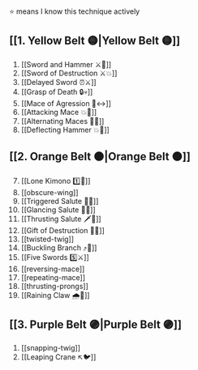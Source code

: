 ⭐ means I know this technique actively

## [[1. Yellow Belt 🟡|Yellow Belt 🟡]]

1. [[Sword and Hammer ⚔️🔨]]
2. [[Sword of Destruction ⚔️💥]]
3. [[Delayed Sword ⏰⚔️]]
4. [[Grasp of Death 🔒💀]]
5. [[Mace of Agression 🔨↔️]]
6. [[Attacking Mace 💥👊]]
7. [[Alternating Maces 🔄✊]]
8. [[Deflecting Hammer 💥🔨]]

## [[2. Orange Belt 🟠|Orange Belt 🟠]]

7. [[Lone Kimono 1️⃣👘]]
8. [[obscure-wing]]
9. [[Triggered Salute 🔫🫡]]
10. [[Glancing Salute 👀🫡]]
11. [[Thrusting Salute 🗡️🫡]]
12. [[Gift of Destruction 🎁💥]]
13. [[twisted-twig]]
14. [[Buckling Branch ⤴️🌳]]
15. [[Five Swords 5️⃣⚔️]]
16. [[reversing-mace]]
17. [[repeating-mace]]
18. [[thrusting-prongs]]
19. [[Raining Claw 🌧️🐯]]

## [[3. Purple Belt 🟣|Purple Belt 🟣]]

1. [[snapping-twig]]
2. [[Leaping Crane ↖️🐦]]
